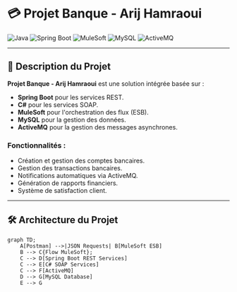 # 💳 **Projet Banque - Arij Hamraoui**  

![Java](https://img.shields.io/badge/Java-ED8B00?style=for-the-badge&logo=java&logoColor=white)
![Spring Boot](https://img.shields.io/badge/Spring%20Boot-6DB33F?style=for-the-badge&logo=springboot&logoColor=white)
![MuleSoft](https://img.shields.io/badge/MuleSoft-005757?style=for-the-badge&logo=mulesoft&logoColor=white)
![MySQL](https://img.shields.io/badge/MySQL-4479A1?style=for-the-badge&logo=mysql&logoColor=white)
![ActiveMQ](https://img.shields.io/badge/ActiveMQ-B22222?style=for-the-badge&logo=apache&logoColor=white)

---

## 🎯 **Description du Projet**
**Projet Banque - Arij Hamraoui** est une solution intégrée basée sur :
- **Spring Boot** pour les services REST.
- **C#** pour les services SOAP.
- **MuleSoft** pour l'orchestration des flux (ESB).
- **MySQL** pour la gestion des données.
- **ActiveMQ** pour la gestion des messages asynchrones.

### **Fonctionnalités :**
- Création et gestion des comptes bancaires.
- Gestion des transactions bancaires.
- Notifications automatiques via ActiveMQ.
- Génération de rapports financiers.
- Système de satisfaction client.

---

## 🛠️ **Architecture du Projet**

```mermaid
graph TD;
    A[Postman] -->|JSON Requests| B[MuleSoft ESB]
    B --> C{Flow MuleSoft};
    C --> D[Spring Boot REST Services]
    C --> E[C# SOAP Services]
    C --> F[ActiveMQ]
    D --> G[MySQL Database]
    E --> G
